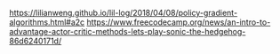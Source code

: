 https://lilianweng.github.io/lil-log/2018/04/08/policy-gradient-algorithms.html#a2c
https://www.freecodecamp.org/news/an-intro-to-advantage-actor-critic-methods-lets-play-sonic-the-hedgehog-86d6240171d/
